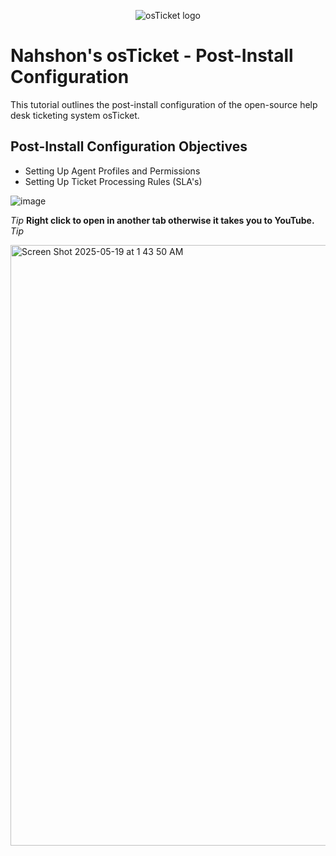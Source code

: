 <p align="center">
<img src="https://i.imgur.com/Clzj7Xs.png" alt="osTicket logo"/>
</p>

<h1>Nahshon's osTicket - Post-Install Configuration</h1>
This tutorial outlines the post-install configuration of the open-source help desk ticketing system osTicket.<br />


<h2>Post-Install Configuration Objectives</h2>

- Setting Up Agent Profiles and Permissions
- Setting Up Ticket Processing Rules (SLA's)





![image](https://github.com/user-attachments/assets/f8c23556-c8e7-402c-9739-1de83c8ad9aa)  

*Tip* <b>Right click to open in another tab otherwise it takes you to YouTube.</b> *Tip*


<a href="https://www.youtube.com/watch?v=Wsj2O3zXPQg&t=295s">   <img width="961" alt="Screen Shot 2025-05-19 at 1 43 50 AM" src="https://github.com/user-attachments/assets/16112bb5-dd7a-44f7-acac-c3bbb31378fe" />
   
 </a>

